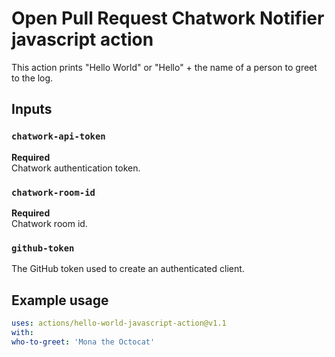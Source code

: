 # Open Pull Request Chatwork Notifier  javascript action

This action prints "Hello World" or "Hello" + the name of a person to greet to the log.

## Inputs

### `chatwork-api-token`

**Required**  
Chatwork authentication token.  

### `chatwork-room-id`

**Required**  
Chatwork room id.  

### `github-token`

The GitHub token used to create an authenticated client.  

## Example usage

```yml
uses: actions/hello-world-javascript-action@v1.1
with:
who-to-greet: 'Mona the Octocat'
```
